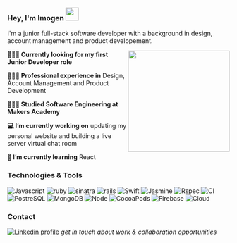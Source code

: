 ### Hey, I'm Imogen <img src="https://media.giphy.com/media/2skx2Ldp88JMhwAjzy/giphy.gif" width="30">


I'm a junior full-stack software developer with a background in design, account management and product developement.

<img align='right' src="https://media.giphy.com/media/KZ5UMDosaQf8PKwrmW/giphy.gif" width="230">

**👩🏼‍💻 Currently looking for my first Junior Developer role**

**👩🏼‍🎨 Professional experience in** Design, Account Management and Product Development

**👩🏼‍🎓 Studied Software Engineering at Makers Academy**

**💻 I’m currently working on** updating my personal website and building a live server virtual chat room

**🌱 I’m currently learning** React

### Technologies & Tools

![Javascript](https://img.shields.io/badge/Code-Javascript-white)
![ruby](https://img.shields.io/badge/Code-Ruby-white)
![sinatra](https://img.shields.io/badge/Frameworks-Sinatra-white)
![rails](https://img.shields.io/badge/Frameworks-Rails-white)
![Swift](https://img.shields.io/badge/Code-Swift-white)
![Jasmine](https://img.shields.io/badge/Test-Jasmine-white)
![Rspec](https://img.shields.io/badge/Test-Rspec-white)
![CI](https://img.shields.io/badge/CI-Travis-white)
![PostreSQL](https://img.shields.io/badge/Tools-PostgreSQL-white)
![MongoDB](https://img.shields.io/badge/Tools-MongoDB-white)
![Node](https://img.shields.io/badge/Tools-Node-white)
![CocoaPods](https://img.shields.io/badge/Tools-CocoaPods-white)
![Firebase](https://img.shields.io/badge/Tools-Firebase-white)
![Cloud](https://img.shields.io/badge/Cloud-AWS-white)


### Contact

[![Linkedin profile](https://img.shields.io/badge/Linkedin-Imogen%20Kraak-0077B5?style=social&logo=linkedin&?labelColor=fff)](http://linkedin.com/in/imogenkraak) *get in touch about work & collaboration opportunities*
